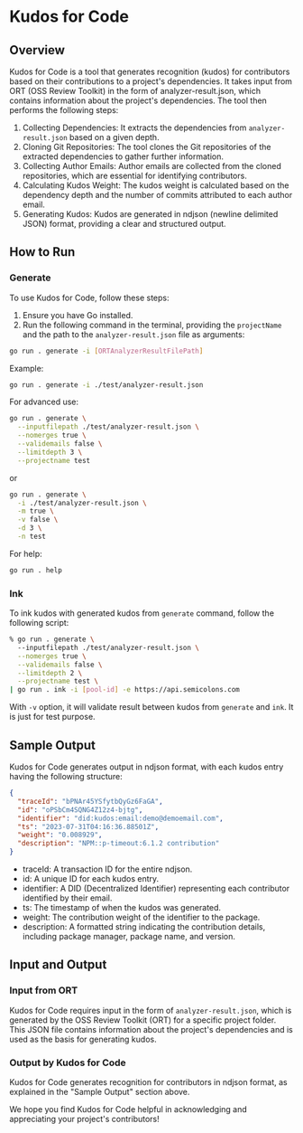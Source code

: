 # Kudos for Code

## Overview

Kudos for Code is a tool that generates recognition (kudos) for contributors based on their contributions to a project's dependencies. It takes input from ORT (OSS Review Toolkit) in the form of analyzer-result.json, which contains information about the project's dependencies. The tool then performs the following steps:

1. Collecting Dependencies: It extracts the dependencies from `analyzer-result.json` based on a given depth.
2. Cloning Git Repositories: The tool clones the Git repositories of the extracted dependencies to gather further information.
3. Collecting Author Emails: Author emails are collected from the cloned repositories, which are essential for identifying contributors.
4. Calculating Kudos Weight: The kudos weight is calculated based on the dependency depth and the number of commits attributed to each author email.
5. Generating Kudos: Kudos are generated in ndjson (newline delimited JSON) format, providing a clear and structured output.

## How to Run

### Generate

To use Kudos for Code, follow these steps:

1. Ensure you have Go installed.
2. Run the following command in the terminal, providing the `projectName` and the path to the `analyzer-result.json` file as arguments:

```sh
go run . generate -i [ORTAnalyzerResultFilePath]
```

Example:

```sh
go run . generate -i ./test/analyzer-result.json
```

For advanced use:

```sh
go run . generate \
  --inputfilepath ./test/analyzer-result.json \
  --nomerges true \
  --validemails false \
  --limitdepth 3 \
  --projectname test
```

or

```sh
go run . generate \
  -i ./test/analyzer-result.json \
  -m true \
  -v false \
  -d 3 \
  -n test
```

For help:

```sh
go run . help
```

### Ink

To ink kudos with generated kudos from `generate` command, follow the following script:

```sh
% go run . generate \                                                                  (main)kudos-for-code
  --inputfilepath ./test/analyzer-result.json \
  --nomerges true \
  --validemails false \
  --limitdepth 2 \
  --projectname test \
| go run . ink -i [pool-id] -e https://api.semicolons.com
```

With `-v` option, it will validate result between kudos from `generate` and `ink`. It is just for test purpose.

## Sample Output

Kudos for Code generates output in ndjson format, with each kudos entry having the following structure:

```json
{
  "traceId": "bPNAr45YSfytbQyGz6FaGA",
  "id": "oPSbCm4SQNG4Z12z4-bjtg",
  "identifier": "did:kudos:email:demo@demoemail.com",
  "ts": "2023-07-31T04:16:36.88501Z",
  "weight": "0.008929",
  "description": "NPM::p-timeout:6.1.2 contribution"
}
```

- traceId: A transaction ID for the entire ndjson.
- id: A unique ID for each kudos entry.
- identifier: A DID (Decentralized Identifier) representing each contributor identified by their email.
- ts: The timestamp of when the kudos was generated.
- weight: The contribution weight of the identifier to the package.
- description: A formatted string indicating the contribution details, including package manager, package name, and version.

## Input and Output

### Input from ORT

Kudos for Code requires input in the form of `analyzer-result.json`, which is generated by the OSS Review Toolkit (ORT) for a specific project folder. This JSON file contains information about the project's dependencies and is used as the basis for generating kudos.

### Output by Kudos for Code

Kudos for Code generates recognition for contributors in ndjson format, as explained in the "Sample Output" section above.

We hope you find Kudos for Code helpful in acknowledging and appreciating your project's contributors!
